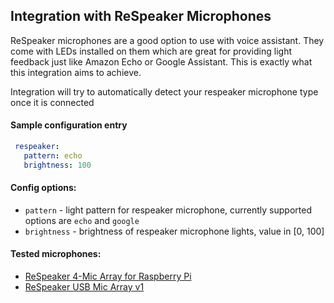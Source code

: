 ## Integration with ReSpeaker Microphones

ReSpeaker microphones are a good option to use with voice assistant. They come with LEDs installed on them which are great for providing light feedback just like Amazon Echo or Google Assistant. This is exactly what this integration aims to achieve.

Integration will try to automatically detect your respeaker microphone type once it is connected

#### Sample configuration entry
  ```yaml
   respeaker:
     pattern: echo
     brightness: 100
  ```

#### Config options:
- `pattern` - light pattern for respeaker microphone, currently supported options are `echo` and `google`
- `brightness` - brightness of respeaker microphone lights, value in [0, 100]


#### Tested microphones:
- [ReSpeaker 4-Mic Array for Raspberry Pi](https://wiki.seeedstudio.com/ReSpeaker_4_Mic_Array_for_Raspberry_Pi/)
- [ReSpeaker USB Mic Array v1](https://wiki.seeedstudio.com/ReSpeaker_Mic_Array/)